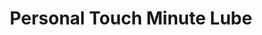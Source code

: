 ---
title: "Personal Touch Minute Lube"
url: /corinth/personal-touch-minute-lube/
shop: car repair
---